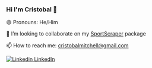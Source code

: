### Hi I'm Cristobal 👋

<!--
**cristobalmitchell/cristobalmitchell** is a ✨ _special_ ✨ repository because its `README.md` (this file) appears on your GitHub profile.
-->
😄 Pronouns: He/Him

👯 I’m looking to collaborate on my [SportScraper](https://github.com/cristobalmitchell/sport-scraper) package

📫 How to reach me: cristobalmitchell@gmail.com

[![Linkedin](https://i.stack.imgur.com/gVE0j.png) LinkedIn](https://www.linkedin.com/in/cristobalmitchell/)


